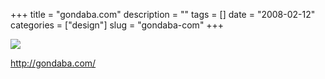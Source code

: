 +++
title = "gondaba.com"
description = ""
tags = []
date = "2008-02-12"
categories = ["design"]
slug = "gondaba-com"
+++


 

  <div id="screens-thumbs" class="clearfix">
    <div class="txt-center" id="design-submission"><a href="http://gondaba.com/"><img id='bluga-thumbnail-954' class='bluga-thumbnail large' src='//media.konigi.com/bluga/
wt47f27eef06cfe_0.jpg'/></a></div>  
  </div>   
<p><a href="http://gondaba.com/">http://gondaba.com/</a></p>




